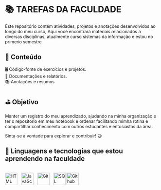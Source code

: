 # 📚 TAREFAS DA FACULDADE
Este repositório contém atividades, projetos e anotações desenvolvidos ao longo do meu curso, 
Aqui você encontrará materiais relacionados a diversas disciplinas, atualmente curso sistemas da informação e estou no primerio semestre

## 📌 Conteúdo

🖥️ Código-fonte de exercícios e projetos. <br>
📄 Documentações e relatórios. <br>
📚 Anotações e resumos

## ⛳ Objetivo

Manter um registro do meu aprendizado, ajudando na minha organização e ter o repositorio em meu notebook e ordenar facilitando mimha rotina e compartilhar conhecimento com outros estudantes e entusiastas da área.

Sinta-se à vontade para explorar e contribuir! 😃

## 🤖 Linguagens e tecnologias que estou aprendendo na faculdade

<br>
<img 
    align="left" 
    alt="HTML"
    title="HTML" 
    width="40px" 
    style="padding-right: 10px;" 
    src="https://cdn.jsdelivr.net/gh/devicons/devicon@latest/icons/html5/html5-original.svg" 
/>
<img 
    align="left" 
    alt="JavaScript" 
    title="JavaScript"
    width="40px" 
    style="padding-right: 10px;" 
    src="https://cdn.jsdelivr.net/gh/devicons/devicon@latest/icons/javascript/javascript-original.svg" 
/>
<img 
    align="left" 
    alt="Git" 
    title="Git"
    width="40px" 
    style="padding-right: 10px;" 
    src="https://cdn.jsdelivr.net/gh/devicons/devicon@latest/icons/git/git-original.svg" 
/>
<img
    align="left"
    alt="SQL"
    title="SQL"
    width="40px"
    style="padding-rigth: 10px;"
    src="https://cdn.jsdelivr.net/gh/devicons/devicon@latest/icons/azuresqldatabase/azuresqldatabase-original.svg"
/>
<img
    align="left"
    alt="Github"
    title="Github"
    width="40px"
    style="padding-rigth: 10px;"
    src="https://cdn.jsdelivr.net/gh/devicons/devicon@latest/icons/github/github-original.svg"
/>

